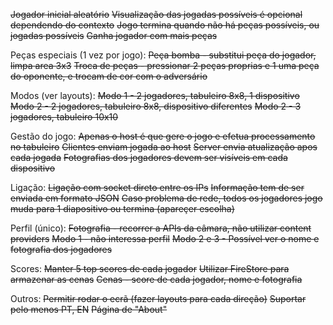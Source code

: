 ~~Jogador inicial aleatório~~
~~Visualização das jogadas possíveis é opcional dependendo do contexto~~
~~Jogo termina quando não há peças possíveis, ou jogadas possíveis~~
~~Ganha jogador com mais peças~~

Peças especiais (1 vez por jogo):
~~Peça bomba - substitui peça do jogador, limpa area 3x3~~
~~Troca de peças - pressionar 2 peças proprias e 1 uma peça do oponente, e trocam de cor com o adversário~~

Modos (ver layouts):
~~Modo 1 - 2 jogadores, tabuleiro 8x8, 1 dispositivo~~
~~Modo 2 - 2 jogadores, tabuleiro 8x8, dispositivo diferentes~~
~~Modo 2 - 3 jogadores, tabuleiro 10x10~~

Gestão do jogo:
~~Apenas o host é que gere o jogo e efetua processamento no tabuleiro~~
~~Clientes enviam jogada ao host~~
~~Server envia atualização apos cada jogada~~
~~Fotografias dos jogadores devem ser visíveis em cada dispositivo~~

Ligação:
~~Ligação com socket direto entre os IPs~~
~~Informação tem de ser enviada em formato JSON~~
~~Caso problema de rede, todos os jogadores jogo muda para 1 diapositivo ou termina (apareçer escolha)~~

Perfil (único):
~~Fotografia - recorrer a APIs da câmara, não utilizar content providers~~
~~Modo 1 - não interessa perfil~~
~~Modo 2 e 3 - Possível ver o nome e fotografia dos jogadores~~

Scores:
~~Manter 5 top scores de cada jogador~~
~~Utilizar FireStore para armazenar as cenas~~
~~Cenas - score de cada jogador, nome e fotografia~~

Outros:
~~Permitir rodar o ecrã (fazer layouts para cada direção)~~
~~Suportar pelo menos PT, EN~~
~~Página de "About"~~ 
